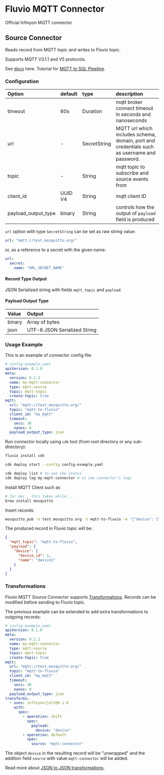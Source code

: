 # Fluvio MQTT Connector
Official Infinyon MQTT connector

## Source Connector
Reads record from MQTT topic and writes to Fluvio topic.

Supports MQTT V3.1.1 and V5 protocols.


See [docs](https://www.fluvio.io/connectors/inbound/mqtt/) here.
Tutorial for [MQTT to SQL Pipeline](https://www.fluvio.io/docs/tutorials/mqtt-to-sql/).

### Configuration
| Option              | default  | type           | description                                                                                                                                          |
|:--------------------|:---------|:---------      |:-----------------------------------------------------------------------------------------------------------------------------------------------------|
| timeout             | 60s      | Duration       | mqtt broker connect timeout in seconds and nanoseconds                                                                                               |
| url                 | -        | SecretString   | MQTT url which includes schema, domain, port and credentials such as username and password.                                                          |
| topic               | -        | String         | mqtt topic to subscribe and source events from                                                                                                       |
| client_id           | UUID V4  | String         | mqtt client ID                                                                                                                                       |
| payload_output_type | binary   | String         | controls how the output of `payload` field is produced                                                                                               |

`url` option with type `SecretString` can be set as raw string value:
```yaml
url: "mqtt://test.mosquitto.org/"
```
or, as a reference to a secret with the given name:
```yaml
url:
  secret:
    name: "URL_SECRET_NAME"
```


#### Record Type Output

JSON Serialized string with fields `mqtt_topic` and `payload` 

#### Payload Output Type

| Value  | Output                       |
|:-------|:-----------------------------|
| binary | Array of bytes               |
| json   | UTF-8 JSON Serialized String |

### Usage Example

This is an example of connector config file:

```yaml
# config-example.yaml
apiVersion: 0.1.0
meta:
  version: 0.2.2
  name: my-mqtt-connector
  type: mqtt-source
  topic: mqtt-topic
  create-topic: true
mqtt:
  url: "mqtt://test.mosquitto.org/"
  topic: "mqtt-to-fluvio"
  client_id: "my_mqtt"
  timeout:
    secs: 30
    nanos: 0
  payload_output_type: json
```

Run connector locally using `cdk` tool (from root directory or any sub-directory):
```bash
fluvio install cdk

cdk deploy start --config config-example.yaml

cdk deploy list # to see the status
cdk deploy log my-mqtt-connector # to see connector's logs
```

Install MQTT Client such as
```bash
# for mac , this takes while....
brew install mosquitto
```

Insert records:
```bash
mosquitto_pub -h test.mosquitto.org -t mqtt-to-fluvio -m '{"device": {"device_id":1, "name":"device1"}}'
```

The produced record in Fluvio topic will be:
```json
{
  "mqtt_topic": "mqtt-to-fluvio",
  "payload": {
    "device": {
      "device_id": 1,
      "name": "device1"
    }
  }
}
```
### Transformations
Fluvio MQTT Source Connector supports [Transformations](https://www.fluvio.io/docs/concepts/transformations-chain/). Records can be modified before sending to Fluvio topic.

The previous example can be extended to add extra transformations to outgoing records:
```yaml
# config-example.yaml
apiVersion: 0.1.0
meta:
  version: 0.2.2
  name: my-mqtt-connector
  type: mqtt-source
  topic: mqtt-topic
  create-topic: true
mqtt:
  url: "mqtt://test.mosquitto.org/"
  topic: "mqtt-to-fluvio"
  client_id: "my_mqtt"
  timeout:
    secs: 30
    nanos: 0
  payload_output_type: json
transforms:
  - uses: infinyon/jolt@0.1.0
    with:
      spec:
        - operation: shift
          spec: 
            payload:
              device: "device"
        - operation: default
          spec:
            source: "mqtt-connector"   
```
The object `device` in the resulting record will be "unwrapped" and the addition field `source` with value `mqtt-connector`
will be added.

Read more about [JSON to JSON transformations](https://www.fluvio.io/smartmodules/certified/jolt/).


